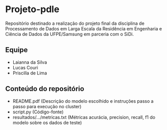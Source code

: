 # Projeto-pdle
Repositório destinado a realização do projeto final da disciplina de Processamento de Dados em Larga Escala da Residência em Engenharia e Ciência de Dados da UFPE/Samsung em parceria com o SiDi.

## Equipe
- Laianna da Silva
- Lucas Couri
- Priscilla de Lima

## Conteúdo do repositório
- README.pdf (Descrição do modelo escolhido e instruções passo a passo para execução no cluster)
- script.py (Código-fonte)
- resultados/.../metricas.txt (Métricas acurácia, precision, recall, f1 do modelo sobre os dados de teste)
